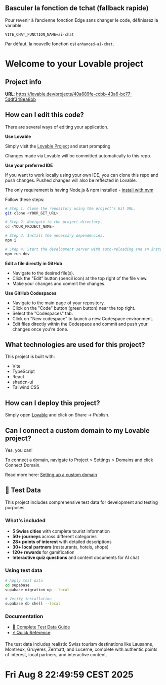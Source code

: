 ## Basculer la fonction de tchat (fallback rapide)

Pour revenir à l’ancienne fonction Edge sans changer le code, définissez la variable:

```
VITE_CHAT_FUNCTION_NAME=ai-chat
```

Par défaut, la nouvelle fonction est `enhanced-ai-chat`.

# Welcome to your Lovable project

## Project info

**URL**: https://lovable.dev/projects/40a689fe-ccbb-43a6-bc77-5ddf348ea8bb

## How can I edit this code?

There are several ways of editing your application.

**Use Lovable**

Simply visit the [Lovable Project](https://lovable.dev/projects/40a689fe-ccbb-43a6-bc77-5ddf348ea8bb) and start prompting.

Changes made via Lovable will be committed automatically to this repo.

**Use your preferred IDE**

If you want to work locally using your own IDE, you can clone this repo and push changes. Pushed changes will also be reflected in Lovable.

The only requirement is having Node.js & npm installed - [install with nvm](https://github.com/nvm-sh/nvm#installing-and-updating)

Follow these steps:

```sh
# Step 1: Clone the repository using the project's Git URL.
git clone <YOUR_GIT_URL>

# Step 2: Navigate to the project directory.
cd <YOUR_PROJECT_NAME>

# Step 3: Install the necessary dependencies.
npm i

# Step 4: Start the development server with auto-reloading and an instant preview.
npm run dev
```

**Edit a file directly in GitHub**

- Navigate to the desired file(s).
- Click the "Edit" button (pencil icon) at the top right of the file view.
- Make your changes and commit the changes.

**Use GitHub Codespaces**

- Navigate to the main page of your repository.
- Click on the "Code" button (green button) near the top right.
- Select the "Codespaces" tab.
- Click on "New codespace" to launch a new Codespace environment.
- Edit files directly within the Codespace and commit and push your changes once you're done.

## What technologies are used for this project?

This project is built with:

- Vite
- TypeScript
- React
- shadcn-ui
- Tailwind CSS

## How can I deploy this project?

Simply open [Lovable](https://lovable.dev/projects/40a689fe-ccbb-43a6-bc77-5ddf348ea8bb) and click on Share -> Publish.

## Can I connect a custom domain to my Lovable project?

Yes, you can!

To connect a domain, navigate to Project > Settings > Domains and click Connect Domain.

Read more here: [Setting up a custom domain](https://docs.lovable.dev/tips-tricks/custom-domain#step-by-step-guide)

## 🧪 Test Data

This project includes comprehensive test data for development and testing purposes.

### What's included
- **5 Swiss cities** with complete tourist information
- **50+ journeys** across different categories
- **28+ points of interest** with detailed descriptions
- **30+ local partners** (restaurants, hotels, shops)
- **120+ rewards** for gamification
- **Interactive quiz questions** and content documents for AI chat

### Using test data
```bash
# Apply test data
cd supabase
supabase migration up --local

# Verify installation
supabase db shell --local
```

### Documentation
- [📖 Complete Test Data Guide](./docs/test-data-guide.md)
- [⚡ Quick Reference](./docs/test-data-quick-reference.md)

The test data includes realistic Swiss tourism destinations like Lausanne, Montreux, Gruyères, Zermatt, and Lucerne, complete with authentic points of interest, local partners, and interactive content.
# Fri Aug  8 22:49:59 CEST 2025
